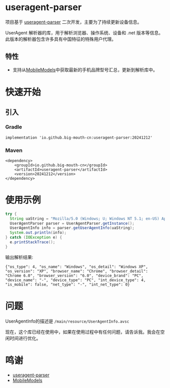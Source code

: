 # useragent-parser

项目基于 [useragent-parser](https://github.com/zhaolihe/useragent-parser) 二次开发，主要为了持续更新设备信息。

UserAgent 解析器的库，用于解析浏览器、操作系统、设备和 .net 版本等信息。此版本的解析器包含许多具有中国特征的特殊用户代理。

## 特性
- 支持从[MobileModels](https://github.com/KHwang9883/MobileModels)中获取最新的手机品牌型号汇总，更新到解析库中。

# 快速开始
## 引入

### Gradle
```angular2html
implementation 'io.github.big-mouth-cn:useragent-parser:20241212'
```

### Maven
```angular2html
<dependency>
    <groupId>io.github.big-mouth-cn</groupId>
    <artifactId>useragent-parser</artifactId>
    <version>20241212</version>
</dependency>
```

# 使用示例
``` java
try {
  String uaString = "Mozilla/5.0 (Windows; U; Windows NT 5.1; en-US) AppleWebKit/534.3 (KHTML, like Gecko) Chrome/6.0.472.55 Safari/534.3";
  UserAgentParser parser = UserAgentParser.getInstance();
  UserAgentInfo info = parser.getUserAgentInfo(uaString);
  System.out.println(info);
} catch (IOException e) {
  e.printStackTrace();
} 
```
输出解析结果:
```
{"os_type": 4, "os_name": "Windows", "os_detail": "Windows XP", "os_version": "XP", "browser_name": "Chrome", "browser_detail": "Chrome 6.0", "browser_version": "6.0", "device_brand": "PC", "device_name": "-", "device_type": "PC", "int_device_type": 4, "is_mobile": false, "net_type": "-", "int_net_type": 0}
```

# 问题
UserAgentInfo的描述是 `/main/resource/UserAgentInfo.avsc`

现在，这个库已经在使用中，如果在使用过程中有任何问题，请告诉我。我会在空闲时间进行优化。

# 鸣谢
- [useragent-parser](https://github.com/zhaolihe/useragent-parser)
- [MobileModels](https://github.com/KHwang9883/MobileModels)